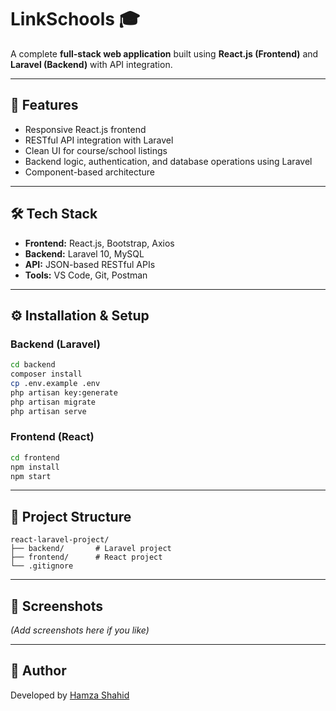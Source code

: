 # LinkSchools 🎓

A complete **full-stack web application** built using **React.js (Frontend)** and **Laravel (Backend)** with API integration.

---

## 🚀 Features

- Responsive React.js frontend
- RESTful API integration with Laravel
- Clean UI for course/school listings
- Backend logic, authentication, and database operations using Laravel
- Component-based architecture

---

## 🛠 Tech Stack

- **Frontend:** React.js, Bootstrap, Axios
- **Backend:** Laravel 10, MySQL
- **API:** JSON-based RESTful APIs
- **Tools:** VS Code, Git, Postman

---

## ⚙️ Installation & Setup

### Backend (Laravel)

```bash
cd backend
composer install
cp .env.example .env
php artisan key:generate
php artisan migrate
php artisan serve
```

### Frontend (React)

```bash
cd frontend
npm install
npm start
```

---

## 📂 Project Structure

```
react-laravel-project/
├── backend/       # Laravel project
├── frontend/      # React project
└── .gitignore
```

---

## 📸 Screenshots

_(Add screenshots here if you like)_

---

## 🙌 Author

Developed by [Hamza Shahid](https://github.com/Hamza8488)